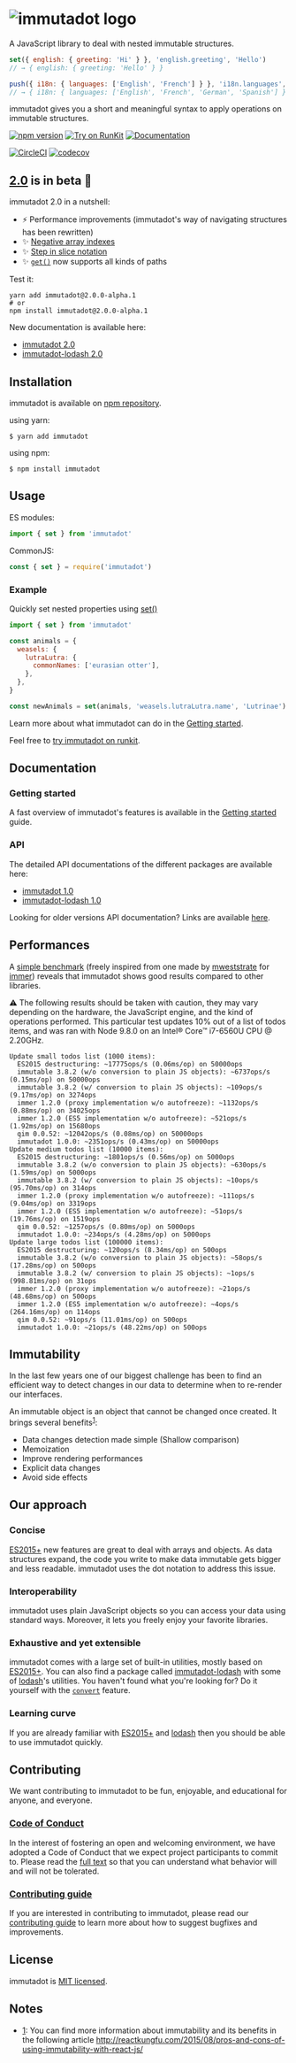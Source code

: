 ![immutadot logo](https://raw.githubusercontent.com/zenika-open-source/immutadot/master/misc/otter.svg?sanitize=true)
===

A JavaScript library to deal with nested immutable structures.

```js
set({ english: { greeting: 'Hi' } }, 'english.greeting', 'Hello')
// → { english: { greeting: 'Hello' } }

push({ i18n: { languages: ['English', 'French'] } }, 'i18n.languages', 'German', 'Spanish')
// → { i18n: { languages: ['English', 'French', 'German', 'Spanish'] } }
```
immutadot gives you a short and meaningful syntax to apply operations on immutable structures.

[![npm version](https://badge.fury.io/js/immutadot.svg)](https://badge.fury.io/js/immutadot)
[![Try on RunKit](https://badge.runkitcdn.com/immutadot.svg)](https://npm.runkit.com/immutadot)
[![Documentation](https://img.shields.io/badge/documentation-yes-brightgreen.svg)](https://immutadot.zenika.com/api/immutadot)

[![CircleCI](https://circleci.com/gh/zenika-open-source/immutadot.svg?style=shield&circle-token=8b309750f5785783ec9fb4531ba097da60563beb)](https://circleci.com/gh/zenika-open-source/immutadot)
[![codecov](https://codecov.io/gh/zenika-open-source/immutadot/branch/master/graph/badge.svg)](https://codecov.io/gh/zenika-open-source/immutadot)

## [2.0](https://github.com/zenika-open-source/immutadot/milestone/12) is in beta :tada:

immutadot 2.0 in a nutshell:
 - :zap: Performance improvements (immutadot's way of navigating structures has been rewritten)
 - :sparkles: [Negative array indexes](https://github.com/zenika-open-source/immutadot/issues/169)
 - :sparkles: [Step in slice notation](https://github.com/zenika-open-source/immutadot/issues/295)
 - :sparkles: [`get()`](https://immutadot.zenika.com/api/immutadot/2.0/core.html#.get) now supports all kinds of paths

Test it:

```shell
yarn add immutadot@2.0.0-alpha.1
# or
npm install immutadot@2.0.0-alpha.1
```

New documentation is available here:
- [immutadot 2.0](https://immutadot.zenika.com/api/immutadot/2.0)
- [immutadot-lodash 2.0](https://immutadot.zenika.com/api/immutadot-lodash/2.0)

## Installation

immutadot is available on [npm repository](https://www.npmjs.com/package/immutadot).

using yarn:

```shell
$ yarn add immutadot
```

using npm:

```shell
$ npm install immutadot
```

## Usage

ES modules:

```js
import { set } from 'immutadot'
```

CommonJS:  

```js
const { set } = require('immutadot')
```

### Example

Quickly set nested properties using [set()](https://immutadot.zenika.com/api/immutadot/1.0/core.html#.set)

```js
import { set } from 'immutadot'

const animals = {
  weasels: {
    lutraLutra: {
      commonNames: ['eurasian otter'],
    },
  },
}

const newAnimals = set(animals, 'weasels.lutraLutra.name', 'Lutrinae')
```

Learn more about what immutadot can do in the [Getting started](https://immutadot.zenika.com/GETTING_STARTED.html).

Feel free to [try immutadot on runkit](https://npm.runkit.com/immutadot).

## Documentation

### Getting started

A fast overview of immutadot's features is available in the [Getting started](https://immutadot.zenika.com/GETTING_STARTED.html) guide.

### API

The detailed API documentations of the different packages are available here:
- [immutadot 1.0](https://immutadot.zenika.com/api/immutadot)
- [immutadot-lodash 1.0](https://immutadot.zenika.com/api/immutadot-lodash)

Looking for older versions API documentation? Links are available [here](https://github.com/zenika-open-source/immutadot/blob/master/docs/README.md).

## Performances

A [simple benchmark](https://github.com/zenika-open-source/immutadot/tree/master/packages/immutadot-benchmark/src/updateTodos.spec.js) (freely inspired from one made by [mweststrate](https://github.com/mweststrate) for [immer](https://github.com/mweststrate/immer)) reveals that immutadot shows good results compared to other libraries.

:warning: The following results should be taken with caution, they may vary depending on the hardware, the JavaScript engine, and the kind of operations performed. This particular test updates 10% out of a list of todos items, and was ran with Node 9.8.0 on an Intel® Core™ i7-6560U CPU @ 2.20GHz.

```
Update small todos list (1000 items):
  ES2015 destructuring: ~17775ops/s (0.06ms/op) on 50000ops
  immutable 3.8.2 (w/o conversion to plain JS objects): ~6737ops/s (0.15ms/op) on 50000ops
  immutable 3.8.2 (w/ conversion to plain JS objects): ~109ops/s (9.17ms/op) on 3274ops
  immer 1.2.0 (proxy implementation w/o autofreeze): ~1132ops/s (0.88ms/op) on 34025ops
  immer 1.2.0 (ES5 implementation w/o autofreeze): ~521ops/s (1.92ms/op) on 15680ops
  qim 0.0.52: ~12042ops/s (0.08ms/op) on 50000ops
  immutadot 1.0.0: ~2351ops/s (0.43ms/op) on 50000ops
Update medium todos list (10000 items):
  ES2015 destructuring: ~1801ops/s (0.56ms/op) on 5000ops
  immutable 3.8.2 (w/o conversion to plain JS objects): ~630ops/s (1.59ms/op) on 5000ops
  immutable 3.8.2 (w/ conversion to plain JS objects): ~10ops/s (95.70ms/op) on 314ops
  immer 1.2.0 (proxy implementation w/o autofreeze): ~111ops/s (9.04ms/op) on 3319ops
  immer 1.2.0 (ES5 implementation w/o autofreeze): ~51ops/s (19.76ms/op) on 1519ops
  qim 0.0.52: ~1257ops/s (0.80ms/op) on 5000ops
  immutadot 1.0.0: ~234ops/s (4.28ms/op) on 5000ops
Update large todos list (100000 items):
  ES2015 destructuring: ~120ops/s (8.34ms/op) on 500ops
  immutable 3.8.2 (w/o conversion to plain JS objects): ~58ops/s (17.28ms/op) on 500ops
  immutable 3.8.2 (w/ conversion to plain JS objects): ~1ops/s (998.81ms/op) on 31ops
  immer 1.2.0 (proxy implementation w/o autofreeze): ~21ops/s (48.68ms/op) on 500ops
  immer 1.2.0 (ES5 implementation w/o autofreeze): ~4ops/s (264.16ms/op) on 114ops
  qim 0.0.52: ~91ops/s (11.01ms/op) on 500ops
  immutadot 1.0.0: ~21ops/s (48.22ms/op) on 500ops
```

## Immutability

In the last few years one of our biggest challenge has been to find an efficient way to detect changes in our data to determine when to re-render our interfaces.

An immutable object is an object that cannot be changed once created. It brings several benefits<sup>[1](#notes)</sup>:

- Data changes detection made simple (Shallow comparison)
- Memoization
- Improve rendering performances
- Explicit data changes
- Avoid side effects

## Our approach

### Concise

[ES2015+](https://mdn.io/JavaScript/Reference) new features are great to deal with arrays and objects. As data structures expand, the code you write to make data immutable gets bigger and less readable. immutadot uses the dot notation to address this issue.

### Interoperability

immutadot uses plain JavaScript objects so you can access your data using standard ways. Moreover, it lets you freely enjoy your favorite libraries.

### Exhaustive and yet extensible

immutadot comes with a large set of built-in utilities, mostly based on [ES2015+](https://mdn.io/JavaScript/Reference). You can also find a package called [immutadot-lodash](https://github.com/zenika-open-source/immutadot/tree/master/packages/immutadot-lodash) with some of [lodash](https://lodash.com/)'s utilities. You haven't found what you're looking for? Do it yourself with the [`convert`](https://immutadot.zenika.com/api/immutadot/1.0/core.html#.convert) feature.

### Learning curve

If you are already familiar with [ES2015+](https://mdn.io/JavaScript/Reference) and [lodash](https://lodash.com/) then you should be able to use immutadot quickly.

## Contributing

We want contributing to immutadot to be fun, enjoyable, and educational for anyone, and everyone.

### [Code of Conduct](https://github.com/zenika-open-source/immutadot/blob/master/.github/CODE_OF_CONDUCT.md)

In the interest of fostering an open and welcoming environment, we have adopted a Code of Conduct that we expect project participants to commit to. Please read the [full text](https://github.com/zenika-open-source/immutadot/blob/master/.github/CODE_OF_CONDUCT.md) so that you can understand what behavior will and will not be tolerated.

### [Contributing guide](https://github.com/zenika-open-source/immutadot/blob/master/.github/CONTRIBUTING.md)

If you are interested in contributing to immutadot, please read our [contributing guide](https://github.com/zenika-open-source/immutadot/blob/master/.github/CONTRIBUTING.md) to learn more about how to suggest bugfixes and improvements.

## License

immutadot is [MIT licensed](https://github.com/zenika-open-source/immutadot/blob/master/LICENSE.md).

## Notes

- [1](#immutability): You can find more information about immutability and its benefits in the following article http://reactkungfu.com/2015/08/pros-and-cons-of-using-immutability-with-react-js/
